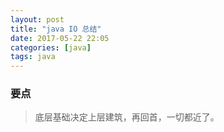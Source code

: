 ```yaml
---
layout: post
title: "java IO 总结"
date: 2017-05-22 22:05
categories: [java]
tags: java
---
```


### 要点
> 底层基础决定上层建筑，再回首，一切都近了。
&emsp;&emsp;